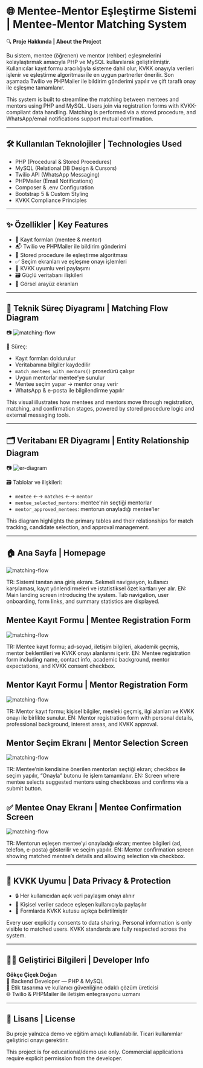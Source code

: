 # 🌐 Mentee-Mentor Eşleştirme Sistemi | Mentee-Mentor Matching System

🔍 **Proje Hakkında | About the Project**

Bu sistem, mentee (öğrenen) ve mentor (rehber) eşleşmelerini kolaylaştırmak amacıyla PHP ve MySQL kullanılarak geliştirilmiştir. Kullanıcılar kayıt formu aracılığıyla sisteme dahil olur, KVKK onayıyla verileri işlenir ve eşleştirme algoritması ile en uygun partnerler önerilir. Son aşamada Twilio ve PHPMailer ile bildirim gönderimi yapılır ve çift taraflı onay ile eşleşme tamamlanır.

This system is built to streamline the matching between mentees and mentors using PHP and MySQL. Users join via registration forms with KVKK-compliant data handling. Matching is performed via a stored procedure, and WhatsApp/email notifications support mutual confirmation.

---

## 🛠️ Kullanılan Teknolojiler | Technologies Used

- PHP (Procedural & Stored Procedures)
- MySQL (Relational DB Design & Cursors)
- Twilio API (WhatsApp Messaging)
- PHPMailer (Email Notifications)
- Composer & .env Configuration
- Bootstrap 5 & Custom Styling
- KVKK Compliance Principles

---

## ✨ Özellikler | Key Features

- 🧾 Kayıt formları (mentee & mentor)
- 📬 Twilio ve PHPMailer ile bildirim gönderimi
- 🔁 Stored procedure ile eşleştirme algoritması
- ✅ Seçim ekranları ve eşleşme onayı işlemleri
- 🔐 KVKK uyumlu veri paylaşımı
- 🗃️ Güçlü veritabanı ilişkileri
- 📸 Görsel arayüz ekranları

---
## 🧠 Teknik Süreç Diyagramı | Matching Flow Diagram

📷 ![matching-flow](İmage/matching-flow.png)

🔄 Süreç:
- Kayıt formları doldurulur
- Veritabanına bilgiler kaydedilir
- `match_mentees_with_mentors()` prosedürü çalışır
- Uygun mentorlar mentee’ye sunulur
- Mentee seçim yapar → mentor onay verir
- WhatsApp & e-posta ile bilgilendirme yapılır

This visual illustrates how mentees and mentors move through registration, matching, and confirmation stages, powered by stored procedure logic and external messaging tools.

---

## 🗂️ Veritabanı ER Diyagramı | Entity Relationship Diagram

📷 ![er-diagram](İmage/er-diagram.png)

🗃️ Tablolar ve ilişkileri:
- `mentee` ←→ `matches` ←→ `mentor`
- `mentee_selected_mentors`: mentee'nin seçtiği mentorlar
- `mentor_approved_mentees`: mentorun onayladığı mentee'ler

This diagram highlights the primary tables and their relationships for match tracking, candidate selection, and approval management.

---

## 🏠 Ana Sayfa | Homepage

![matching-flow](İmage/homepage.png)

TR: Sistemi tanıtan ana giriş ekranı. Sekmeli navigasyon, kullanıcı karşılaması, kayıt yönlendirmeleri ve istatistiksel özet kartları yer alır. EN: Main landing screen introducing the system. Tab navigation, user onboarding, form links, and summary statistics are displayed.


##  Mentee Kayıt Formu | Mentee Registration Form

![matching-flow](İmage/mentee-form.png)

TR: Mentee kayıt formu; ad-soyad, iletişim bilgileri, akademik geçmiş, mentor beklentileri ve KVKK onayı alanlarını içerir. EN: Mentee registration form including name, contact info, academic background, mentor expectations, and KVKK consent checkbox.

## Mentor Kayıt Formu | Mentor Registration Form

![matching-flow](İmage/mentor-form.png)

TR: Mentor kayıt formu; kişisel bilgiler, mesleki geçmiş, ilgi alanları ve KVKK onayı ile birlikte sunulur. EN: Mentor registration form with personal details, professional background, interest areas, and KVKK approval.

## Mentor Seçim Ekranı | Mentor Selection Screen

![matching-flow](İmage/mentor-selection.png)

TR: Mentee’nin kendisine önerilen mentorları seçtiği ekran; checkbox ile seçim yapılır, “Onayla” butonu ile işlem tamamlanır. EN: Screen where mentee selects suggested mentors using checkboxes and confirms via a submit button.

## ✅ Mentee Onay Ekranı | Mentee Confirmation Screen
![matching-flow](İmage/mentee-selection.png)

TR: Mentorun eşleşen mentee’yi onayladığı ekran; mentee bilgileri (ad, telefon, e-posta) gösterilir ve seçim yapılır. EN: Mentor confirmation screen showing matched mentee’s details and allowing selection via checkbox.

---

## 🔐 KVKK Uyumu | Data Privacy & Protection

- 🔒 Her kullanıcıdan açık veri paylaşım onayı alınır
- 🧭 Kişisel veriler sadece eşleşen kullanıcıyla paylaşılır
- 📜 Formlarda KVKK kutusu açıkça belirtilmiştir

Every user explicitly consents to data sharing. Personal information is only visible to matched users. KVKK standards are fully respected across the system.

---

## 👩‍💻 Geliştirici Bilgileri | Developer Info

**Gökçe Çiçek Doğan**  
🔧 Backend Developer — PHP & MySQL  
🎯 Etik tasarıma ve kullanıcı güvenliğine odaklı çözüm üreticisi  
🌐 Twilio & PHPMailer ile iletişim entegrasyonu uzmanı

---

## 📄 Lisans | License

Bu proje yalnızca demo ve eğitim amaçlı kullanılabilir. Ticari kullanımlar geliştirici onayı gerektirir.

This project is for educational/demo use only. Commercial applications require explicit permission from the developer.
